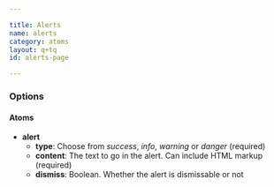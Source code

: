 ```yaml
---

title: Alerts
name: alerts
category: atoms
layout: q+tq
id: alerts-page

---
```


<script>
component("alert", { "type": "success", "content": "<strong>Congratulations!</strong> You have successfully completed a thing."} );
</script>

### Options

#### Atoms

* **alert**
  * **type**: Choose from _success_, _info_, _warning_ or _danger_ (required)
  * **content**: The text to go in the alert. Can include HTML markup (required)
  * **dismiss**: Boolean. Whether the alert is dismissable or not

